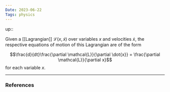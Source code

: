 ```yaml
---
Date: 2023-06-22
Tags: physics
---
```

up:: 

Given a [[Lagrangian]] $\mathcal{L}(x, \dot{x})$ over variables $x$ and velocities $\dot{x}$, the respective equations of motion of this Lagrangian are of the form

$$\frac{d}{dt}\frac{\partial \mathcal{L}}{\partial \dot{x}} = \frac{\partial \mathcal{L}}{\partial x}$$
for each variable $x$.

---
### References